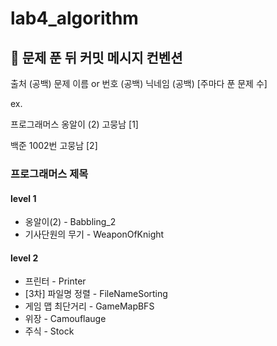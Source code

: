 # lab4_algorithm

## 👊 문제 푼 뒤 커밋 메시지 컨벤션
출처 (공백) 문제 이름 or 번호 (공백) 닉네임 (공백) [주마다 푼 문제 수]

ex.

프로그래머스 옹알이 (2) 고뭉남 [1]

백준 1002번 고뭉남 [2]

### 프로그래머스 제목
#### level 1
* 옹알이(2) - Babbling_2
* 기사단원의 무기 - WeaponOfKnight
#### level 2
* 프린터 - Printer
* [3차] 파일명 정렬 - FileNameSorting
* 게임 맵 최단거리 - GameMapBFS
* 위장 - Camouflauge
* 주식 - Stock
